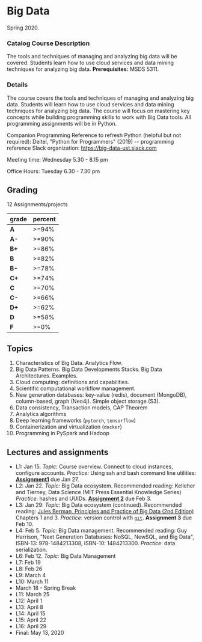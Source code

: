 # Big Data

Spring 2020.

### Catalog Course Description
The tools and techniques of managing and analyzing big data will be covered. Students learn how to use cloud services and data mining techniques for analyzing big data. **Prerequisites:** MSDS 5311.

### Details 
The course covers the tools and techniques of managing and analyzing big data.  Students will learn how to use cloud services and data mining techniques for analyzing big data.  The course will focus on mastering key concepts while building programming skills to work with Big Data tools.  All programming assignments will be in Python.

Companion Programming Reference to refresh Python (helpful but not required):  Deitel, "Python for Programmers" (2019) -- programming reference 
Slack organization: https://big-data-ust.slack.com

Meeting time: Wednesday 5.30 - 8.15 pm

Office Hours: Tuesday 6.30 - 7.30 pm

## Grading 
12 Assignments/projects 

|grade| percent |
|---|---|
|**A** |>=94%|
|**A-**|>=90%|
|**B+**|>=86%|
|**B**|>=82%|
|**B-**|>=78%|
|**C+**|>=74%|
|**C**|>=70%|
|**C-**|>=66%|
|**D+**|>=62%|
|**D**|>=58%|
|**F**|>=0%|

## Topics 
1. Characteristics of Big Data. Analytics Flow. 
2. Big Data Patterns. Big Data Developments Stacks. Big Data Architectures. Examples.
3. Cloud computing: definitions and capabilities. 
4. Scientific computational workflow management. 
6. New generation databases: key-value (redis), document (MongoDB), column-based, graph (Neo4j). Simple object storage (S3).
7. Data consistency, Transaction models, CAP Theorem
8. Analytics algorithms
9. Deep learning frameworks (`pytorch`, `tensorflow`)
9. Containerization and virtualization (`docker`)
9. Programming in PySpark and Hadoop

## Lectures and assignments 
* L1: Jan 15. *Topic:* Course overview. Connect to cloud instances, configure accounts. *Practice:* Using ssh and bash command line utilities: [**Assignment1**](Assign01.md) due Jan 27.
* L2: Jan 22. *Topic:* Big Data ecosystem.  Recommended reading: Kelleher and Tierney, Data Science (MIT Press Essential Knowledge Series) *Practice*: hashes and UUIDs. [**Assignment 2**](Assign02.md) due Feb 3.
* L3: Jan 29: *Topic:* Big Data ecosystem (continued). Recommended reading: [Jules Berman, Principles and Practice of Big Data (2nd Edition)](https://learning.oreilly.com/library/view/principles-and-practice/9780128156100/B9780128156094000108.xhtml) Chapters 1 and 3.  *Practice*: version control with [`git`](https://towardsdatascience.com/why-git-and-how-to-use-git-as-a-data-scientist-4fa2d3bdc197). **Assignment 3** due Feb 10.
* L4: Feb 5. *Topic:* Big Data management.  Recommended reading: Guy Harrison, "Next Generation Databases: NoSQL, NewSQL, and Big Data", ISBN-13: 978-1484213308, ISBN-10: 1484213300. *Practice*: data serialization. 
* L6: Feb 12. *Topic:* Big Data Management
* L7: Feb 19
* L8: Feb 26
* L9: March 4
* L10: March 11
* March 18 - Spring Break
* L11: March 25
* L12: April 1
* L13: April 8
* L14: April 15
* L15: April 22 
* L16: April 29
* Final: May 13, 2020

